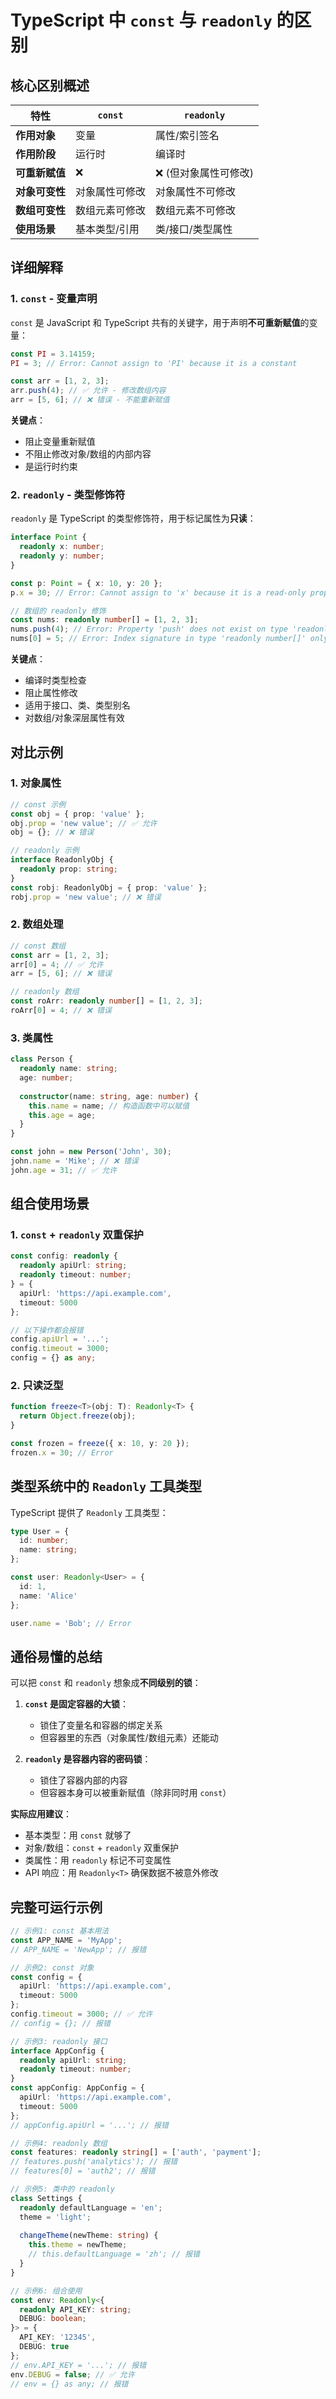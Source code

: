 # TypeScript 中 `const` 与 `readonly` 的区别

## 核心区别概述

| 特性 | `const` | `readonly` |
|------|--------|-----------|
| **作用对象** | 变量 | 属性/索引签名 |
| **作用阶段** | 运行时 | 编译时 |
| **可重新赋值** | ❌ | ❌ (但对象属性可修改) |
| **对象可变性** | 对象属性可修改 | 对象属性不可修改 |
| **数组可变性** | 数组元素可修改 | 数组元素不可修改 |
| **使用场景** | 基本类型/引用 | 类/接口/类型属性 |

## 详细解释

### 1. `const` - 变量声明

`const` 是 JavaScript 和 TypeScript 共有的关键字，用于声明**不可重新赋值**的变量：

```typescript
const PI = 3.14159;
PI = 3; // Error: Cannot assign to 'PI' because it is a constant

const arr = [1, 2, 3];
arr.push(4); // ✅ 允许 - 修改数组内容
arr = [5, 6]; // ❌ 错误 - 不能重新赋值
```

**关键点**：
- 阻止变量重新赋值
- 不阻止修改对象/数组的内部内容
- 是运行时约束

### 2. `readonly` - 类型修饰符

`readonly` 是 TypeScript 的类型修饰符，用于标记属性为**只读**：

```typescript
interface Point {
  readonly x: number;
  readonly y: number;
}

const p: Point = { x: 10, y: 20 };
p.x = 30; // Error: Cannot assign to 'x' because it is a read-only property

// 数组的 readonly 修饰
const nums: readonly number[] = [1, 2, 3];
nums.push(4); // Error: Property 'push' does not exist on type 'readonly number[]'
nums[0] = 5; // Error: Index signature in type 'readonly number[]' only permits reading
```

**关键点**：
- 编译时类型检查
- 阻止属性修改
- 适用于接口、类、类型别名
- 对数组/对象深层属性有效

## 对比示例

### 1. 对象属性

```typescript
// const 示例
const obj = { prop: 'value' };
obj.prop = 'new value'; // ✅ 允许
obj = {}; // ❌ 错误

// readonly 示例
interface ReadonlyObj {
  readonly prop: string;
}
const robj: ReadonlyObj = { prop: 'value' };
robj.prop = 'new value'; // ❌ 错误
```

### 2. 数组处理

```typescript
// const 数组
const arr = [1, 2, 3];
arr[0] = 4; // ✅ 允许
arr = [5, 6]; // ❌ 错误

// readonly 数组
const roArr: readonly number[] = [1, 2, 3];
roArr[0] = 4; // ❌ 错误
```

### 3. 类属性

```typescript
class Person {
  readonly name: string;
  age: number;
  
  constructor(name: string, age: number) {
    this.name = name; // 构造函数中可以赋值
    this.age = age;
  }
}

const john = new Person('John', 30);
john.name = 'Mike'; // ❌ 错误
john.age = 31; // ✅ 允许
```

## 组合使用场景

### 1. `const` + `readonly` 双重保护

```typescript
const config: readonly {
  readonly apiUrl: string;
  readonly timeout: number;
} = {
  apiUrl: 'https://api.example.com',
  timeout: 5000
};

// 以下操作都会报错
config.apiUrl = '...';
config.timeout = 3000;
config = {} as any;
```

### 2. 只读泛型

```typescript
function freeze<T>(obj: T): Readonly<T> {
  return Object.freeze(obj);
}

const frozen = freeze({ x: 10, y: 20 });
frozen.x = 30; // Error
```

## 类型系统中的 `Readonly` 工具类型

TypeScript 提供了 `Readonly` 工具类型：

```typescript
type User = {
  id: number;
  name: string;
};

const user: Readonly<User> = {
  id: 1,
  name: 'Alice'
};

user.name = 'Bob'; // Error
```

## 通俗易懂的总结

可以把 `const` 和 `readonly` 想象成**不同级别的锁**：

1. **`const` 是固定容器的大锁**：
   - 锁住了变量名和容器的绑定关系
   - 但容器里的东西（对象属性/数组元素）还能动

2. **`readonly` 是容器内容的密码锁**：
   - 锁住了容器内部的内容
   - 但容器本身可以被重新赋值（除非同时用 `const`）

**实际应用建议**：
- 基本类型：用 `const` 就够了
- 对象/数组：`const` + `readonly` 双重保护
- 类属性：用 `readonly` 标记不可变属性
- API 响应：用 `Readonly<T>` 确保数据不被意外修改

## 完整可运行示例

```typescript
// 示例1: const 基本用法
const APP_NAME = 'MyApp';
// APP_NAME = 'NewApp'; // 报错

// 示例2: const 对象
const config = {
  apiUrl: 'https://api.example.com',
  timeout: 5000
};
config.timeout = 3000; // ✅ 允许
// config = {}; // 报错

// 示例3: readonly 接口
interface AppConfig {
  readonly apiUrl: string;
  readonly timeout: number;
}
const appConfig: AppConfig = {
  apiUrl: 'https://api.example.com',
  timeout: 5000
};
// appConfig.apiUrl = '...'; // 报错

// 示例4: readonly 数组
const features: readonly string[] = ['auth', 'payment'];
// features.push('analytics'); // 报错
// features[0] = 'auth2'; // 报错

// 示例5: 类中的 readonly
class Settings {
  readonly defaultLanguage = 'en';
  theme = 'light';
  
  changeTheme(newTheme: string) {
    this.theme = newTheme;
    // this.defaultLanguage = 'zh'; // 报错
  }
}

// 示例6: 组合使用
const env: Readonly<{
  readonly API_KEY: string;
  DEBUG: boolean;
}> = {
  API_KEY: '12345',
  DEBUG: true
};
// env.API_KEY = '...'; // 报错
env.DEBUG = false; // ✅ 允许
// env = {} as any; // 报错
```
